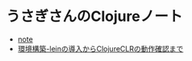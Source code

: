# うさぎさんのClojureノート
- [note](note/index.md)
 - [環境構築-leinの導入からClojureCLRの動作確認まで](note/環境構築-leinの導入からClojureCLRの動作確認まで.md)

